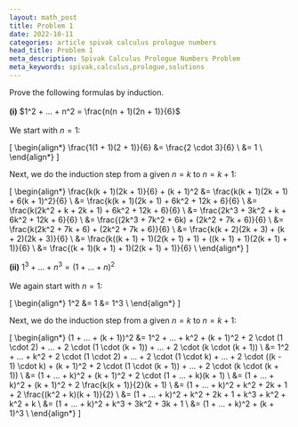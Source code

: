 ```yaml
---
layout: math_post
title: Problem 1
date: 2022-10-11
categories: article spivak calculus prologue numbers
head_title: Problem 1
meta_description: Spivak Calculus Prologue Numbers Problem 
meta_keywords: spivak,calculus,prologue,solutions
---
```



<p>

  Prove the following formulas by induction.
  <br/>
  <br/>
  <strong>(i)</strong> $1^2 + ... + n^2 = \frac{n(n + 1)(2n + 1)}{6}$
  <br/>
  <br/>
  We start with $n = 1$:

  \[
    \begin{align*}
      \frac{1(1 + 1)(2 + 1)}{6} &= \frac{2 \cdot 3}{6} \\
      &= 1 \\
    \end{align*}
  \]

  Next, we do the induction step from a given $n = k$ to $n = k + 1$:

  \[
    \begin{align*}
      \frac{k(k + 1)(2k + 1)}{6} + (k + 1)^2 &= \frac{k(k + 1)(2k + 1) + 6(k + 1)^2}{6} \\
      &= \frac{k(k + 1)(2k + 1) + 6k^2 + 12k + 6}{6} \\
      &= \frac{k(2k^2 + k + 2k + 1) + 6k^2 + 12k + 6}{6} \\
      &= \frac{2k^3 + 3k^2 + k + 6k^2 + 12k + 6}{6} \\
      &= \frac{(2k^3 + 7k^2 + 6k) + (2k^2 + 7k + 6)}{6} \\
      &= \frac{k(2k^2 + 7k + 6) + (2k^2 + 7k + 6)}{6} \\
      &= \frac{k(k + 2)(2k + 3) + (k + 2)(2k + 3)}{6} \\
      &= \frac{k((k + 1) + 1)(2(k + 1) + 1) + ((k + 1) + 1)(2(k + 1) + 1)}{6} \\
      &= \frac{(k + 1)(k + 1) + 1)(2(k + 1) + 1)}{6} \\
    \end{align*}
  \]

</p>

<p>

  <strong>(ii)</strong> $1^3 + ... + n^3 = (1 + ... + n)^2$
  <br/>
  <br/>
  We again start with $n = 1$:

  \[
    \begin{align*}
      1^2 &= 1 &= 1^3 \\
    \end{align*}
  \]

  Next, we do the induction step from a given $n = k$ to $n = k + 1$:

  \[
    \begin{align*}
      (1 + ... + (k + 1))^2 &= 1^2 + ... + k^2 + (k + 1)^2 + 2 \cdot (1 \cdot 2) + ... + 2 \cdot (1 \cdot (k + 1)) + ... + 2 \cdot (k \cdot (k + 1)) \\
      &= 1^2 + ... + k^2 + 2 \cdot (1 \cdot 2) + ... + 2 \cdot (1 \cdot k) + ... + 2 \cdot ((k - 1) \cdot k) + (k + 1)^2 + 2 \cdot (1 \cdot (k + 1)) + ... + 2 \cdot (k \cdot (k + 1)) \\
      &= (1 + ... + k)^2 + (k + 1)^2 + 2 \cdot (1 + ... + k)(k + 1) \\
      &= (1 + ... + k)^2 + (k + 1)^2 + 2 \frac{k(k + 1)}{2}(k + 1) \\
      &= (1 + ... + k)^2 + k^2 + 2k + 1 + 2 \frac{(k^2 + k)(k + 1)}{2} \\
      &= (1 + ... + k)^2 + k^2 + 2k + 1 + k^3 + k^2 + k^2 + k \\
      &= (1 + ... + k)^2 + k^3 + 3k^2 + 3k + 1 \\
      &= (1 + ... + k)^2 + (k + 1)^3 \\
    \end{align*}
  \]

</p>
